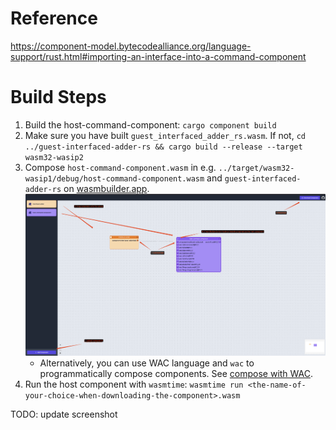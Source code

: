 # Reference
https://component-model.bytecodealliance.org/language-support/rust.html#importing-an-interface-into-a-command-component

# Build Steps
1. Build the host-command-component: `cargo component build`
2. Make sure you have built `guest_interfaced_adder_rs.wasm`. If not,
   `cd ../guest-interfaced-adder-rs && cargo build --release --target wasm32-wasip2`
3. Compose `host-command-component.wasm` in e.g. `../target/wasm32-wasip1/debug/host-command-component.wasm` and
   `guest-interfaced-adder-rs` on [wasmbuilder.app](https://wasmbuilder.app/).
   ![steps](images/steps.png)
    * Alternatively, you can use WAC language and `wac` to programmatically compose components.
      See [compose with WAC](https://component-model.bytecodealliance.org/creating-and-consuming/composing.html#advanced-composition-with-the-wac-language).
4. Run the host component with `wasmtime`: `wasmtime run <the-name-of-your-choice-when-downloading-the-component>.wasm`

TODO: update screenshot